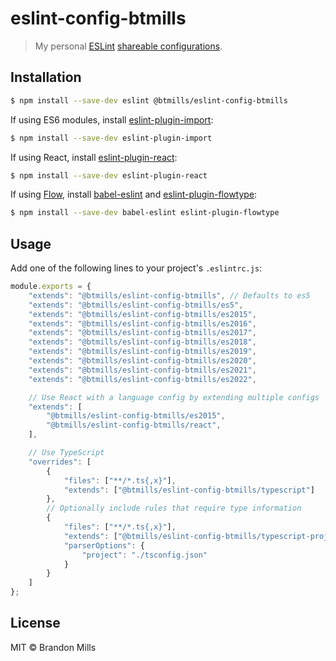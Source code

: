 # eslint-config-btmills

> My personal [ESLint](http://eslint.org) [shareable configurations](http://eslint.org/docs/developer-guide/shareable-configs).

## Installation

```sh
$ npm install --save-dev eslint @btmills/eslint-config-btmills
```

If using ES6 modules, install [eslint-plugin-import](https://github.com/benmosher/eslint-plugin-import):

```sh
$ npm install --save-dev eslint-plugin-import
```

If using React, install [eslint-plugin-react](https://github.com/yannickcr/eslint-plugin-react):

```sh
$ npm install --save-dev eslint-plugin-react
```

If using [Flow](https://flow.org), install [babel-eslint](https://github.com/babel/babel-eslint) and [eslint-plugin-flowtype](https://github.com/gajus/eslint-plugin-flowtype):

```sh
$ npm install --save-dev babel-eslint eslint-plugin-flowtype
```

## Usage

Add one of the following lines to your project's `.eslintrc.js`:

```js
module.exports = {
	"extends": "@btmills/eslint-config-btmills", // Defaults to es5
	"extends": "@btmills/eslint-config-btmills/es5",
	"extends": "@btmills/eslint-config-btmills/es2015",
	"extends": "@btmills/eslint-config-btmills/es2016",
	"extends": "@btmills/eslint-config-btmills/es2017",
	"extends": "@btmills/eslint-config-btmills/es2018",
	"extends": "@btmills/eslint-config-btmills/es2019",
	"extends": "@btmills/eslint-config-btmills/es2020",
	"extends": "@btmills/eslint-config-btmills/es2021",
	"extends": "@btmills/eslint-config-btmills/es2022",

	// Use React with a language config by extending multiple configs
	"extends": [
		"@btmills/eslint-config-btmills/es2015",
		"@btmills/eslint-config-btmills/react",
	],

	// Use TypeScript
	"overrides": [
		{
			"files": ["**/*.ts{,x}"],
			"extends": ["@btmills/eslint-config-btmills/typescript"]
		},
		// Optionally include rules that require type information
		{
			"files": ["**/*.ts{,x}"],
			"extends": ["@btmills/eslint-config-btmills/typescript-project"],
			"parserOptions": {
				"project": "./tsconfig.json"
			}
		}
	]
};
```

## License

MIT &copy; Brandon Mills
